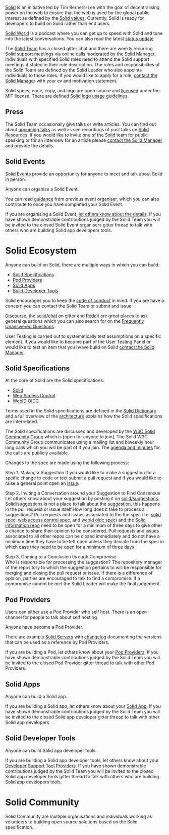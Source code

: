 [Solid](https://github.com/solid) is an initiative led by Tim Berners-Lee with the goal of decentralising power on the web to ensure that the web is used for the global public interest as defined by the [Solid values](https://github.com/solid/community/blob/master/solid-values.md). Currently, Solid is ready for developers to build on Solid rather than end users. 

[Solid World](https://www.eventbrite.com/e/solid-world-tickets-53692744444?aff=erellivmlt) is a podcast where you can get up to speed with Solid and tune into the latest conversations. You can also read the latest [status update](https://github.com/solid/information/blob/master/status.md) 

The [Solid Team](solid-team.md) has a closed gitter chat and there are weekly recurring [Solid support meetings](https://github.com/solid/information/blob/master/solid-support-agenda-and-minutes.md) via online calls moderated by the Solid Manager. Individuals with specified Solid roles need to attend the Solid support meetings if stated in their role description. The roles and responsibilites of the Solid Team are defined by the Solid Leader who also appoints individuals to those roles. If you would like to apply for a role, [contact the Solid Manager](solid-team.md) with your cv and motivation statement.

Solid specs, code, copy, and logo are open source and [licensed](licence.md) under the MIT license. There are defined [Solid logo usage guidelines](https://github.com/solid/information/blob/master/solid-logo-usage-guidelines.md). 

## Press
The Solid Team occasionally give talks or write articles. You can find out about [upcoming talks](https://github.com/solid/information/blob/master/solid-team-talks.md) as well as see recordings of past talks on [Solid Resources](https://github.com/solid/information/blob/master/solid-resources.md). If you would like to invite one of the [Solid team](https://github.com/solid/information/blob/master/solid-team.md) for public speaking or for an interview for an article please [contact the Solid Manager](https://github.com/solid/information/blob/master/solid-roles.md) and provide the details.

## Solid Events
[Solid Events](solid-events.md) provide an opportunity for anyone to meet and talk about Solid in person. 

Anyone can organise a Solid Event. 

You can read [guidance](solid-event-guidance.md) from previous event organiser, which you can also contribute to once you have completed your Solid Event. 

If you are organising a Solid Event, [let others know about the details](solid-events.md). If you have shown demonstrable contributions judged by the Solid Team you will be invited to the closed Solid Event organisers gitter thread to talk with others who are building Solid app developers tools. 
	
# Solid Ecosystem
Anyone can build on Solid, there are multiple ways in which you can build: 
 * [Solid Specifications](#solid-specifications)
 * [Pod Providers](#pod-providers)
 * [Solid Apps](#solid-apps)
 * [Solid Developer Tools](#solid-developer-tools)
 
Solid encourages you to keep the [code of conduct](code-of-conduct.md) in mind. If you are have a concern you can contact the Solid Team or submit and issue.

[Discourse](https://forum.solidproject.org/), the [solid/chat](https://gitter.im/solid/chat) on gitter and [Reddit](https://www.reddit.com/r/SOLID) are great places to ask general questions which you can also search for on the [Frequently Unanswered Questions](https://github.com/solid/information/blob/master/frequently-unanswered-questions.md).

User Testing is carried out to systematically test assumptions on a specific element. If you would like to become part of the User Testing Panel or would like to test an item that you hvave build on Solid [contact the Solid Manager](https://github.com/solid/information/blob/master/solid-team.md).
 
## Solid Specifications
At the core of Solid are the Solid specifications: 
 - [Solid](https://github.com/solid/solid-spec)  
 - [Web Access Control](https://github.com/solid/web-access-control-spec) 
 - [WebID OIDC](https://github.com/solid/webid-oidc-spec) 
 
Terms used in the Solid specifications are defined in the [Solid Dictionary](https://github.com/solid/information/blob/master/solid-dictionary.md) and a full overview of the [architecture](https://github.com/solid/solid-architecture) explains how the Solid specifications are interrelated. 

The Solid specifications are discussed and developed by the [W3C Solid Community Group](https://www.w3.org/information/solid/wiki/Main_Page) which is [open for anyone to join]. The Solid W3C Community Group communicates using a mailing list and biweekly hour long calls which you will be part of if you join. The [agenda and minutes](https://www.w3.org/community/solid/wiki/Meetings) for the calls are publicly available. 

Changes to the spec are made using the following process: 

Step 1. Making a Suggestion
	If you would like to make a suggestion for a speific change to code or text submit a pull request and if you would like to raise a general point open an [issue](https://github.com/solid/information/tree/master/.github/ISSUE_TEMPLATE). 
	
 Step 2. Inviting a Conversation around your Suggestion to Find Consensus
	  Let others know about your suggestion by posting it on [solid/suggestions](https://gitter.im/solid/suggestions). Solid/suggestions is not a place to talk about the suggestion, this happens in the pull request or issue itself.How long does it take to process a suggestions? Pull requests and issues associated to the the spec (i.e. [solid spec](https://github.com/solid/solid-spec), [web access control spec](https://github.com/solid/web-access-control-spec), and [webid oidc spec](https://github.com/solid/webid-oidc-spec)) and the [Solid information repo](https://github.com/solid/information) need to be open for a minimum of three days to give other a chance to share their opinion to be considered. Pull requests and issues associated to all other repos can be closed immediately and do not have a minimum time they have to be left open unless they deviate from the spec in which case they need to be open for a minimum of three days. 
 
 Step 3. Coming to a Conclusion through Compromise  
 	Who is responsible for processing the suggestion? The repository manager of the repository to which the suggestion pertains to will be responsible for merging and closing the pull request or issue. If there is a difference of opinion, parties are encouraged to talk to find a compromise. If a compromise cannot be met the Solid Leader will make the final judgement.

## Pod Providers 
Users can either use a Pod Provider who self host. There is an open channel for people to talk about self hosting. 

Anyone have become a Pod Provider. 

There are example [Solid Servers](https://github.com/solid/solid) with [changelog](https://github.com/solid/node-solid-server/blob/release/v5.0.0/CHANGELOG.md) documenting the versions that can be used as a reference by Pod Providers. 

If you are building a Pod, let others know about your [Pod Providers](pod-providers.md). If you have shown demonstrable contributions judged by the Solid Team you will be invited to the closed Pod Provider gitter thread to talk with other Pod Providers. 

## Solid Apps  
Anyone can build a Solid app. 

If you are building a Solid app, let others know about your [Solid App](https://github.com/solid/solid-apps). If you have shown demonstrable contributions judged by the Solid Team you will be invited to the closed Solid app developer gitter thread to talk with other Solid app developers 

## Solid Developer Tools
Anyone can build Solid app developer tools. 

If you are building a Solid app developer tools, let others know about your [Developer Support Tool Providers](https://github.com/solid/information/blob/master/developer-tools.md). If you have shown demonstrable contributions judged by the Solid Team you will be invited to the closed Solid app developer tools gitter thread to talk with others who are building Solid app developers tools. 

# Solid Community 
Solid Community are multiple organisations and individuals working as volunteers to building open source solutions based on the Solid specification. 
